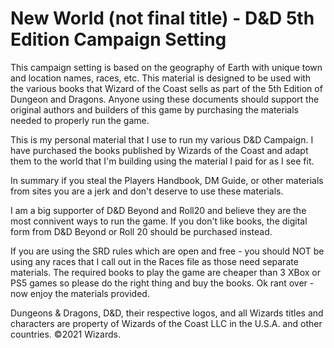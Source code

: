 # New World (not final title) - D&D 5th Edition Campaign Setting

This campaign setting is based on the geography of Earth with unique town and location names, races, etc.  This material is designed to be used with the various books that Wizard of the Coast sells as part of the 5th Edition of Dungeon and Dragons.  Anyone using these documents should support the original authors and builders of this game by purchasing the materials needed to properly run the game.  

This is my personal material that I use to run my various D&D Campaign.  I have purchased the books published by Wizards of the Coast and adapt them to the world that I'm building using the material I paid for as I see fit.  

In summary if you steal the Players Handbook, DM Guide, or other materials from sites  you are a jerk and don't deserve to use these materials.  

I am a big supporter of D&D Beyond and Roll20 and believe they are the most connivent ways to run the game.  If you don't like books, the digital form from D&D Beyond or Roll 20 should be purchased instead.  

If you are using the SRD rules which are open and free - you should NOT be using any races that I call out in the Races file as those need separate materials.  The required books to play the game are cheaper than 3 XBox or PS5 games so please do the right thing and buy the books.  Ok rant over - now enjoy the materials provided.

Dungeons & Dragons, D&D, their respective logos, and all Wizards titles and characters are property of Wizards of the Coast LLC in the U.S.A. and other countries. ©2021 Wizards.